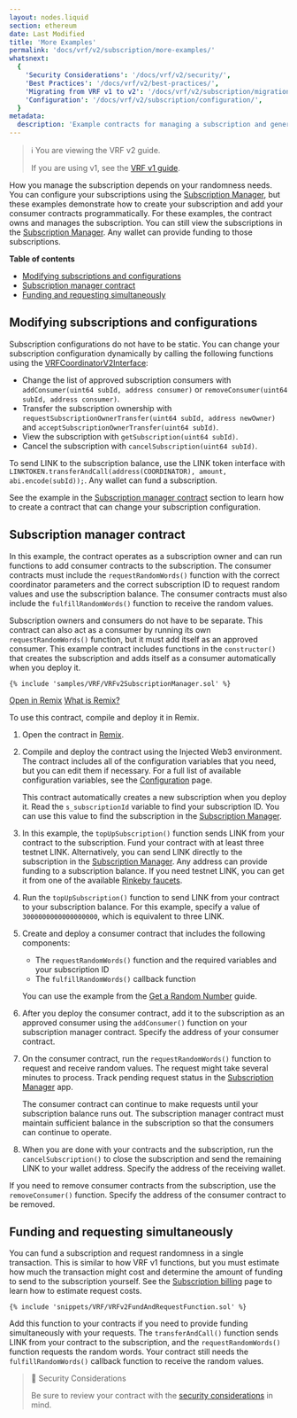 ```yaml
---
layout: nodes.liquid
section: ethereum
date: Last Modified
title: 'More Examples'
permalink: 'docs/vrf/v2/subscription/more-examples/'
whatsnext:
  {
    'Security Considerations': '/docs/vrf/v2/security/',
    'Best Practices': '/docs/vrf/v2/best-practices/',
    'Migrating from VRF v1 to v2': '/docs/vrf/v2/subscription/migration-v1-v2/',
    'Configuration': '/docs/vrf/v2/subscription/configuration/',
  }
metadata:
  description: 'Example contracts for managing a subscription and generating a random number inside a smart contract using Chainlink VRF.'
---
```


> ℹ️ You are viewing the VRF v2 guide.
>
> If you are using v1, see the [VRF v1 guide](/docs/vrf/v1/introduction/).

How you manage the subscription depends on your randomness needs. You can configure your subscriptions using the [Subscription Manager](https://vrf.chain.link), but these examples demonstrate how to create your subscription and add your consumer contracts programmatically. For these examples, the contract owns and manages the subscription. You can still view the subscriptions in the [Subscription Manager](https://vrf.chain.link). Any wallet can provide funding to those subscriptions.

**Table of contents**

- [Modifying subscriptions and configurations](#modifying-subscriptions-and-configurations)
- [Subscription manager contract](#subscription-manager-contract)
- [Funding and requesting simultaneously](#funding-and-requesting-simultaneously)

## Modifying subscriptions and configurations

Subscription configurations do not have to be static. You can change your subscription configuration dynamically by calling the following functions using the [VRFCoordinatorV2Interface](https://github.com/smartcontractkit/chainlink/blob/develop/contracts/src/v0.8/interfaces/VRFCoordinatorV2Interface.sol):

- Change the list of approved subscription consumers with `addConsumer(uint64 subId, address consumer)` or `removeConsumer(uint64 subId, address consumer)`.
- Transfer the subscription ownership with `requestSubscriptionOwnerTransfer(uint64 subId, address newOwner)` and `acceptSubscriptionOwnerTransfer(uint64 subId)`.
- View the subscription with `getSubscription(uint64 subId)`.
- Cancel the subscription with `cancelSubscription(uint64 subId)`.

To send LINK to the subscription balance, use the LINK token interface with `LINKTOKEN.transferAndCall(address(COORDINATOR), amount, abi.encode(subId));`. Any wallet can fund a subscription.

See the example in the [Subscription manager contract](#subscription-manager-contract) section to learn how to create a contract that can change your subscription configuration.

## Subscription manager contract

In this example, the contract operates as a subscription owner and can run functions to add consumer contracts to the subscription. The consumer contracts must include the `requestRandomWords()` function with the correct coordinator parameters and the correct subscription ID to request random values and use the subscription balance. The consumer contracts must also include the `fulfillRandomWords()` function to receive the random values.

Subscription owners and consumers do not have to be separate. This contract can also act as a consumer by running its own `requestRandomWords()` function, but it must add itself as an approved consumer. This example contract includes functions in the `constructor()` that creates the subscription and adds itself as a consumer automatically when you deploy it.

```solidity
{% include 'samples/VRF/VRFv2SubscriptionManager.sol' %}
```

<div class="remix-callout">
      <a href="https://remix.ethereum.org/#url=https://docs.chain.link/samples/VRF/VRFv2SubscriptionManager.sol" target="_blank" >Open in Remix</a>
      <a href="/docs/conceptual-overview/#what-is-remix">What is Remix?</a>
</div>

To use this contract, compile and deploy it in Remix.

1. Open the contract in [Remix](https://remix.ethereum.org/#url=https://docs.chain.link/samples/VRF/VRFv2SubscriptionManager.sol).

1. Compile and deploy the contract using the Injected Web3 environment. The contract includes all of the configuration variables that you need, but you can edit them if necessary. For a full list of available configuration variables, see the [Configuration](/docs/vrf/v2/subscription/configuration/) page.

   This contract automatically creates a new subscription when you deploy it. Read the `s_subscriptionId` variable to find your subscription ID. You can use this value to find the subscription in the [Subscription Manager](https://vrf.chain.link).

1. In this example, the `topUpSubscription()` function sends LINK from your contract to the subscription. Fund your contract with at least three testnet LINK. Alternatively, you can send LINK directly to the subscription in the [Subscription Manager](https://vrf.chain.link). Any address can provide funding to a subscription balance. If you need testnet LINK, you can get it from one of the available [Rinkeby faucets](/docs/link-token-contracts/#rinkeby).

1. Run the `topUpSubscription()` function to send LINK from your contract to your subscription balance. For this example, specify a value of `3000000000000000000`, which is equivalent to three LINK.

1. Create and deploy a consumer contract that includes the following components:

   - The `requestRandomWords()` function and the required variables and your subscription ID
   - The `fulfillRandomWords()` callback function

   You can use the example from the [Get a Random Number](/docs/vrf/v2/subscription/get-a-random-number/#analyzing-the-contract) guide.

1. After you deploy the consumer contract, add it to the subscription as an approved consumer using the `addConsumer()` function on your subscription manager contract. Specify the address of your consumer contract.

1. On the consumer contract, run the `requestRandomWords()` function to request and receive random values. The request might take several minutes to process. Track pending request status in the [Subscription Manager](https://vrf.chain.link) app.

   The consumer contract can continue to make requests until your subscription balance runs out. The subscription manager contract must maintain sufficient balance in the subscription so that the consumers can continue to operate.

1. When you are done with your contracts and the subscription, run the `cancelSubscription()` to close the subscription and send the remaining LINK to your wallet address. Specify the address of the receiving wallet.

If you need to remove consumer contracts from the subscription, use the `removeConsumer()` function. Specify the address of the consumer contract to be removed.

## Funding and requesting simultaneously

You can fund a subscription and request randomness in a single transaction. This is similar to how VRF v1 functions, but you must estimate how much the transaction might cost and determine the amount of funding to send to the subscription yourself. See the [Subscription billing](/docs/vrf/v2/subscription/#subscriptions) page to learn how to estimate request costs.

```solidity
{% include 'snippets/VRF/VRFv2FundAndRequestFunction.sol' %}
```

Add this function to your contracts if you need to provide funding simultaneously with your requests. The `transferAndCall()` function sends LINK from your contract to the subscription, and the `requestRandomWords()` function requests the random words. Your contract still needs the `fulfillRandomWords()` callback function to receive the random values.

> 🚧 Security Considerations
>
> Be sure to review your contract with the [security considerations](/docs/vrf/v2/security/) in mind.
